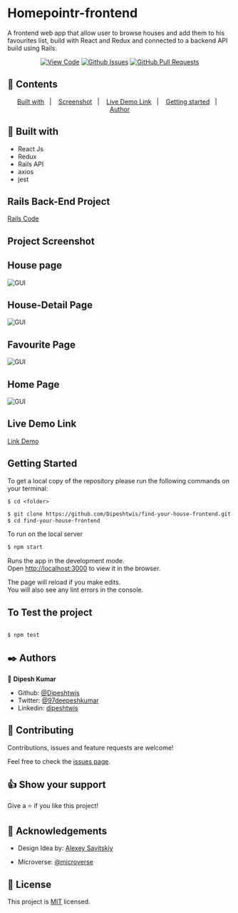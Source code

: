 # Homepointr-frontend

A frontend web app that allow user to browse houses and add them to his favourites list, build with React and Redux and connected to a backend API build using Rails. 

<div align="center">

[![View Code](https://img.shields.io/badge/View%20-Code-green)](https://github.com/Dipeshtwis/find-your-house-frontend/)
[![Github Issues](https://img.shields.io/badge/GitHub-Issues-orange)](https://github.com/Dipeshtwis/find-your-house-frontend/issues)
[![GitHub Pull Requests](https://img.shields.io/badge/GitHub-Pull%20Requests-blue)](https://github.com/Dipeshtwis/find-your-house-frontend/pulls)

</div>

## 📝 Contents

<p align="center">
<a href="#with">Built with</a>&nbsp;&nbsp;&nbsp;|&nbsp;&nbsp;&nbsp;
<a href="#sc">Screenshot</a>&nbsp;&nbsp;&nbsp;|&nbsp;&nbsp;&nbsp;
<a href="#ll">Live Demo Link</a>&nbsp;&nbsp;&nbsp;|&nbsp;&nbsp;&nbsp;
<a href="#gs">Getting started</a>&nbsp;&nbsp;&nbsp;|&nbsp;&nbsp;&nbsp;
<a href="#author">Author</a>
</p>

## 🔧 Built with<a name = "with"></a>

- React Js
- Redux
- Rails API
- axios
- jest


## Rails Back-End Project

[Rails Code](https://github.com/Dipeshtwis/find-your-house/tree/feature/house)

## Project Screenshot <a name = "sc"></a>

## House page

![GUI](src/assets/img/readme/house.png)

## House-Detail Page

![GUI](src/assets/img/readme/detail.png)

## Favourite Page

![GUI](src/assets/img/readme/fav.png)

## Home Page

![GUI](src/assets/img/readme/home.png)


## Live Demo Link <a name = "ll"></a>

[Link Demo](https://homepointrdeep.netlify.app/)


## Getting Started <a name = "gs"></a>

To get a local copy of the repository please run the following commands on your terminal:

```
$ cd <folder>
```

~~~bash
$ git clone https://github.com/Dipeshtwis/find-your-house-frontend.git
$ cd find-your-house-frontend


~~~

To run on the local server

~~~bash
$ npm start
~~~

Runs the app in the development mode.\
Open [http://localhost:3000](http://localhost:3000) to view it in the browser.

The page will reload if you make edits.\
You will also see any lint errors in the console.

## To Test the project

~~~bash

$ npm test

~~~


## ✒️  Authors <a name = "author"></a>


👤 **Dipesh Kumar**

- Github: [@Dipeshtwis](https://github.com/Dipeshtwis)
- Twitter: [@97deepeshkumar](https://twitter.com/97deepeshkumar)
- Linkedin: [dipeshtwis](https://www.linkedin.com/in/dipeshtwis/)



## 🤝 Contributing

Contributions, issues and feature requests are welcome!

Feel free to check the [issues page](https://github.com/Dipeshtwis/find-your-house-frontend/issues).


## 👍 Show your support

Give a ⭐️ if you like this project!

## :clap: Acknowledgements

- Design Idea by: [Alexey Savitskiy](https://www.behance.net/gallery/37706679/Circle-(Landing-page-Dashboard-Mobile-App))

- Microverse: [@microverse](https://www.microverse.org/)

## 📝 License

This project is [MIT](./LICENSE) licensed.

